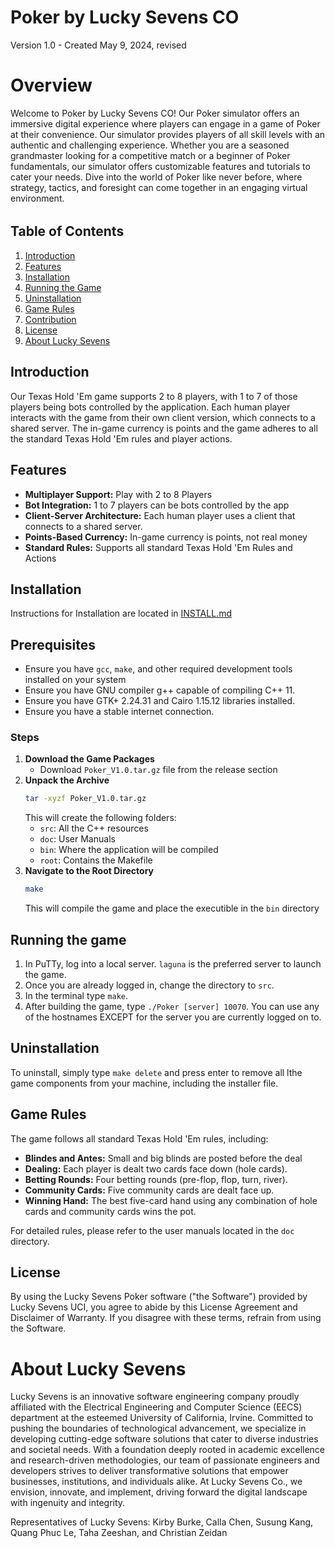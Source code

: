 # Poker by Lucky Sevens CO
Version 1.0 - Created May 9, 2024, revised 

# Overview
Welcome to Poker by Lucky Sevens CO! Our Poker simulator offers an immersive digital experience where players can engage in a game of Poker at their convenience. Our simulator provides players of all skill levels with an authentic and challenging experience. Whether you are a seasoned grandmaster looking for a competitive match or a beginner of Poker fundamentals, our simulator offers customizable features and tutorials to cater your needs. Dive into the world of Poker like never before, where strategy, tactics, and foresight can come together in an engaging virtual environment.  

######

## Table of Contents
1. [Introduction](#introduction)
2. [Features](#features)
3. [Installation](#installation)
4. [Running the Game](#running-the-game)
5. [Uninstallation](#uninstallation)
6. [Game Rules](#game-rules)
7. [Contribution](#contribution)
8. [License](#License)
9. [About Lucky Sevens](#about-lucky-sevens)

## Introduction
Our Texas Hold 'Em game supports 2 to 8 players, with 1 to 7 of those players being bots controlled by the application. Each human player interacts with the game from their own client version, which connects to a shared server. The in-game currency is points and the game adheres to all the standard Texas Hold 'Em rules and player actions. 

## Features
- **Multiplayer Support:** Play with 2 to 8 Players
- **Bot Integration:** 1 to 7 players can be bots controlled by the app
- **Client-Server Architecture:** Each human player uses a client that connects to a shared server.
- **Points-Based Currency:** In-game currency is points, not real money
- **Standard Rules:** Supports all standard Texas Hold 'Em Rules and Actions

## Installation
Instructions for Installation are located in [INSTALL.md](INSTALL.md)

## Prerequisites
- Ensure you have `gcc`, `make`, and other required development tools installed on your system
- Ensure you have GNU compiler g++ capable of compiling C++ 11.
- Ensure you have GTK+ 2.24.31 and Cairo 1.15.12 libraries installed.
- Ensure you have a stable internet connection. 

### Steps
1. **Download the Game Packages**
    - Download `Poker_V1.0.tar.gz` file from the release section 
2. **Unpack the Archive**
    ```sh
    tar -xyzf Poker_V1.0.tar.gz
    ```
    This will create the following folders:
    - `src`: All the C++ resources
    - `doc`: User Manuals
    - `bin`: Where the application will be compiled
    - `root`: Contains the Makefile
3. **Navigate to the Root Directory**
    ```sh
    make
    ```
    This will compile the game and place the executible in the `bin` directory

## Running the game
1. In PuTTy, log into a local server. ```laguna``` is the preferred server to launch the game.
2. Once you are already logged in, change the directory to ```src```.
3. In the terminal type ```make```.
4. After building the game, type ```./Poker [server] 10070```. You can use any of the hostnames EXCEPT for the server you are currently logged on to. 

## Uninstallation
To uninstall, simply type ```make delete``` and press enter to remove all lthe game components from your machine, including the installer file. 

## Game Rules
The game follows all standard Texas Hold 'Em rules, including:
- **Blindes and Antes:** Small and big blinds are posted before the deal
- **Dealing:** Each player is dealt two cards face down (hole cards).
- **Betting Rounds:** Four betting rounds (pre-flop, flop, turn, river).
- **Community Cards:** Five community cards are dealt face up.
- **Winning Hand:** The best five-card hand using any combination of hole cards and community cards wins the pot.

For detailed rules, please refer to the user manuals located in the `doc` directory.


## License
By using the Lucky Sevens Poker software ("the Software") provided by Lucky Sevens UCI, you agree to abide by this License Agreement and Disclaimer of Warranty. If you disagree with these terms, refrain from using the Software.

# About Lucky Sevens
Lucky Sevens is an innovative software engineering company proudly affiliated with the Electrical Engineering and Computer Science (EECS) department at the esteemed University of California, Irvine. Committed to pushing the boundaries of technological advancement, we specialize in developing cutting-edge software solutions that cater to diverse industries and societal needs. With a foundation deeply rooted in academic excellence and research-driven methodologies, our team of passionate engineers and developers strives to deliver transformative solutions that empower businesses, institutions, and individuals alike. At Lucky Sevens Co., we envision, innovate, and implement, driving forward the digital landscape with ingenuity and integrity.

Representatives of Lucky Sevens: Kirby Burke, Calla Chen, Susung Kang, Quang Phuc Le, Taha Zeeshan, and Christian Zeidan

######
